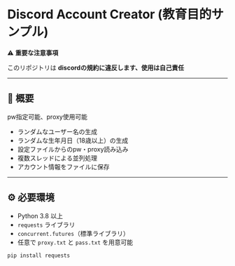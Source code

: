 # Discord Account Creator (教育目的サンプル)

⚠️ **重要な注意事項**

このリポジトリは **discordの規約に違反します、使用は自己責任** 

---

## 📌 概要

pw指定可能、proxy使用可能

- ランダムなユーザー名の生成
- ランダムな生年月日（18歳以上）の生成
- 設定ファイルからのpw・proxy読み込み
- 複数スレッドによる並列処理
- アカウント情報をファイルに保存

---

## ⚙️ 必要環境

- Python 3.8 以上
- `requests` ライブラリ
- `concurrent.futures`（標準ライブラリ）
- 任意で `proxy.txt` と `pass.txt` を用意可能

```bash
pip install requests
